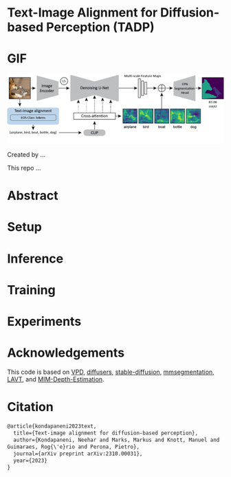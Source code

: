 # Text-Image Alignment for Diffusion-based Perception (TADP)

# GIF
![methods](assets/methods.gif)

Created by ...

This repo ...

# Abstract

# Setup

# Inference

# Training

# Experiments

# Acknowledgements
This code is based on [VPD](https://github.com/wl-zhao/VPD), [diffusers](https://github.com/wl-zhao/VPD), [stable-diffusion](https://github.com/CompVis/stable-diffusion), [mmsegmentation](https://github.com/open-mmlab/mmsegmentation), [LAVT](https://github.com/yz93/LAVT-RIS), and [MIM-Depth-Estimation](https://github.com/SwinTransformer/MIM-Depth-Estimation).

# Citation
```
@article{kondapaneni2023text,
  title={Text-image alignment for diffusion-based perception},
  author={Kondapaneni, Neehar and Marks, Markus and Knott, Manuel and Guimaraes, Rog{\'e}rio and Perona, Pietro},
  journal={arXiv preprint arXiv:2310.00031},
  year={2023}
}
```

